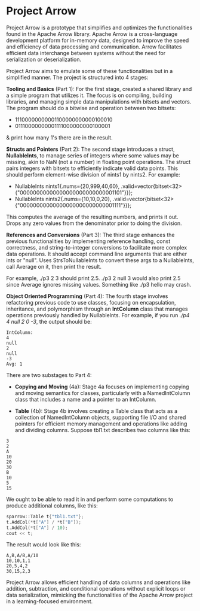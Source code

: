 # Project Arrow

Project Arrow is a prototype that simplifies and optimizes the functionalities found in the Apache Arrow library. Apache Arrow is a cross-language development platform for in-memory data, designed to improve the speed and efficiency of data processing and communication. Arrow facilitates efficient data interchange between systems without the need for serialization or deserialization.

Project Arrow aims to emulate some of these functionalities but in a simplified manner. The project is structured into 4 stages:

**Tooling and Basics** (Part 1): For the first stage, created a shared library and a simple program that utilizes it. The focus is on compiling, building libraries, and managing simple data manipulations with bitsets and vectors. The program should do a bitwise and operation between two bitsets:

- 11100000000001100000000000100010
- 01110000000001111000000000100001 

& print how many 1's there are in the result. 

**Structs and Pointers** (Part 2): The second stage introduces a struct, **NullableInts**, to manage series of integers where some values may be missing, akin to NaN (not a number) in floating point operations. The struct pairs integers with bitsets to efficiently indicate valid data points. This should perform element-wise division of nints1 by nints2. For example: 

- NullableInts nints1{.nums={20,999,40,60}, .valid=vector{bitset<32>{"00000000000000000000000000001101"}}};
- NullableInts nints2{.nums={10,10,0,20}, .valid=vector{bitset<32>{"00000000000000000000000000001111"}}}; 
  
This computes the average of the resulting numbers, and prints it out. Drops any zero values from the denominator prior to doing the division.

**References and Conversions** (Part 3): The third stage enhances the previous functionalities by implementing reference handling, const correctness, and string-to-integer conversions to facilitate more complex data operations. It should accept command line arguments that are either ints or "null". Uses StrsToNullableInts to convert these args to a NullableInts, call Average on it, then print the result. 

For example, ./p3 2 3 should print 2.5. ./p3 2 null 3 would also print 2.5 since Average ignores missing values. Something like ./p3 hello may crash.

**Object Oriented Programming** (Part 4): The fourth stage involves refactoring previous code to use classes, focusing on encapsulation, inheritance, and polymorphism through an **IntColumn** class that manages operations previously handled by NullableInts. For example, if you run *./p4 4 null 2 0 -3*, the output should be:

```
IntColumn:
4
null
2
null
-3
Avg: 1
```

There are two substages to Part 4:

- **Copying and Moving** (4a): Stage 4a focuses on implementing copying and moving semantics for classes, particularly with a NamedIntColumn class that includes a name and a pointer to an IntColumn.

- **Table** (4b):  Stage 4b involves creating a Table class that acts as a collection of NamedIntColumn objects, supporting file I/O and shared pointers for efficient memory management and operations like adding and dividing columns. Suppose tbl1.txt describes two columns like this:

```
3
2
A
10
20
30
B
10
5
15
```

We ought to be able to read it in and perform some computations to produce additional columns, like this:

```cpp
sparrow::Table t{"tbl1.txt"};
t.AddCol(*t["A"] / *t["B"]);
t.AddCol(*t["A"] / 10);
cout << t;
```

The result would look like this:

```
A,B,A/B,A/10
10,10,1,1
20,5,4,2
30,15,2,3
```

Project Arrow allows efficient handling of data columns and operations like addition, subtraction, and conditional operations without explicit loops or data serialization, mimicking the functionalities of the Apache Arrow project in a learning-focused environment.
